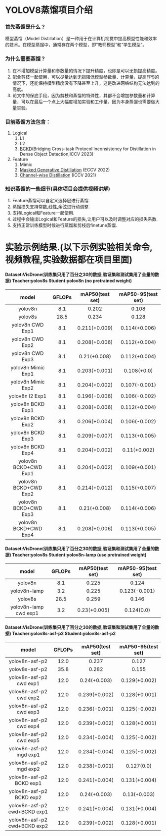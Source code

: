 # YOLOV8蒸馏项目介绍

### 首先蒸馏是什么？  
模型蒸馏（Model Distillation）是一种用于在计算机视觉中提高模型性能和效率的技术。在模型蒸馏中，通常存在两个模型，即“教师模型”和“学生模型”。

### 为什么需要蒸馏？  
1. 在不增加模型计算量和参数量的情况下提升精度，也即是可以无损提高精度。
2. 配合剪枝一起使用，可以尽量达到无损降低模型参数量、计算量，提高FPS的情况下，还能保持模型精度没有下降甚至上升，这是改进网络结构无法达到的高度。
3. 论文中的保底手段，因为剪枝和蒸馏的特殊性，其都不会增加参数量和计算量，可以在最后一个点上大幅度增加实验和工作量，因为本身蒸馏也需要做大量实验。

### 目前蒸馏方法包含：
1. Logical
    1. L1
    2. L2
    3. [BCKD](https://link.zhihu.com/?target=https%3A//arxiv.org//pdf/2308.14286)(Bridging Cross-task Protocol Inconsistency for Distillation in Dense Object Detection,ICCV 2023)
2. Feature
    1. Mimic
    2. [Masked Generative Distillation](https://link.zhihu.com/?target=https%3A//arxiv.org/pdf/2205.01529.pdf) (ECCV 2022)
    3. [Channel-wise Distillation](https://arxiv.org/abs/2006.01683) (ICCV 2021)

### 知识蒸馏的一些细节(具体项目会提供视频讲解)
1. Feature蒸馏可以自定义选择层进行蒸馏.
2. 蒸馏损失支持常数,线性,余弦进行动调整.
3. 支持Logical和Feature一起使用.
4. 过程中会输出Logical和Feature的损失,让用户可以及时调整对应的损失系数.
5. 支持正常训练模型时候进行蒸馏和剪枝后finetune蒸馏.

# 实验示例结果.(以下示例实验相关命令,视频教程,实验数据都在项目里面)
#### Dataset:VisDrone(训练集只用了百分之30的数据,验证集和测试集用了全量的数据) Teacher:yolov8s Student:yolov8n (no pretrained weight)
| model | GFLOPs | mAP50(test set) | mAP50-95(test set) |
| :----: | :----: | :----: | :----: |
| yolov8n | 8.1 | 0.202 | 0.108 |
| yolov8s | 28.5 | 0.234 | 0.128 |
| yolov8n CWD Exp1 | 8.1 | 0.211(+0.009) | 0.114(+0.006) |
| yolov8n CWD Exp2 | 8.1 | 0.208(+0.006) | 0.112(+0.004) |
| yolov8n CWD Exp3 | 8.1 | 0.21(+0.008) | 0.112(+0.004) |
| yolov8n Mimic Exp1 | 8.1 | 0.203(+0.001) | 0.108(+0.0) |
| yolov8n Mimic Exp2 | 8.1 | 0.204(+0.002) | 0.107(-0.001) |
| yolov8n l2 Exp1 | 8.1 | 0.196(-0.006) | 0.106(-0.002) |
| yolov8n BCKD Exp1 | 8.1 | 0.208(+0.006) | 0.112(+0.004) |
| yolov8n BCKD Exp2 | 8.1 | 0.206(+0.004) | 0.106(-0.002) |
| yolov8n BCKD Exp3 | 8.1 | 0.209(+0.007) | 0.113(+0.005) |
| yolov8n BCKD Exp4 | 8.1 | 0.204(+0.002) | 0.11(+0.002) |
| yolov8n BCKD+CWD Exp1 | 8.1 | 0.204(+0.002) | 0.109(+0.001) |
| yolov8n BCKD+CWD Exp2 | 8.1 | 0.214(+0.012) | 0.115(+0.007) |
| yolov8n BCKD+CWD Exp3 | 8.1 | 0.21(+0.008) | 0.114(+0.006) |
| yolov8n BCKD+CWD Exp4 | 8.1 | 0.208(+0.006) | 0.113(+0.005) |

#### Dataset:VisDrone(训练集只用了百分之30的数据,验证集和测试集用了全量的数据) Teacher:yolov8s Student:yolov8n-lamp (use pretrained weight)
| model | GFLOPs | mAP50(test set) | mAP50-95(test set) |
| :----: | :----: | :----: | :----: |
| yolov8n | 8.1 | 0.225 | 0.124 |
| yolov8n-lamp | 3.2 | 0.225 | 0.123(-0.001) |
| yolov8s | 28.5 | 0.259 | 0.146 |
| yolov8n-lamp cwd exp1 | 3.2 | 0.23(+0.005) | 0.124(0.0) |

#### Dataset:VisDrone(训练集只用了百分之30的数据,验证集和测试集用了全量的数据) Teacher:yolov8s-asf-p2 Student:yolov8s-asf-p2
| model | GFLOPs | mAP50(test set) | mAP50-95(test set) |
| :----: | :----: | :----: | :----: |
| yolov8n-asf-p2 | 12.0 | 0.237 | 0.127 |
| yolov8s-asf-p2 | 35.8 | 0.282 | 0.155 |
| yolov8n-asf-p2 cwd exp1 | 12.0 | 0.24(+0.003) | 0.129(+0.002) |
| yolov8n-asf-p2 cwd exp2 | 12.0 | 0.239(+0.002) | 0.128(+0.001) |
| yolov8n-asf-p2 cwd exp3 | 12.0 | 0.236(-0.001) | 0.125(-0.002) |
| yolov8n-asf-p2 cwd exp4 | 12.0 | 0.239(+0.002) | 0.128(+0.001) |
| yolov8n-asf-p2 cwd exp5 | 12.0 | 0.234(-0.004) | 0.125(-0.002) |
| yolov8n-asf-p2 mgd exp1 | 12.0 | 0.234(-0.004) | 0.125(-0.002) |
| yolov8n-asf-p2 mgd exp2 | 12.0 | 0.238(+0.001) | 0.127(0.0) |
| yolov8n-asf-p2 BCKD exp1 | 12.0 | 0.241(+0.004) | 0.131(+0.004) |
| yolov8n-asf-p2 BCKD exp2 | 12.0 | 0.24(+0.003) | 0.13(+0.003) |
| yolov8n-asf-p2 cwd+BCKD exp1 | 12.0 | 0.241(+0.004) | 0.131(+0.004) |
| yolov8n-asf-p2 cwd+BCKD exp2 | 12.0 | 0.239(+0.002) | 0.128(+0.001) |